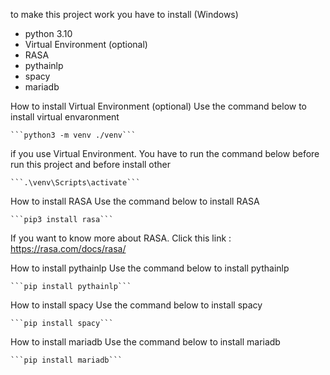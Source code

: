 to make this project work you have to install (Windows)
- python 3.10
- Virtual Environment (optional)
- RASA
- pythainlp
- spacy
- mariadb

How to install Virtual Environment (optional)
  Use the command below to install virtual envaronment 
  
    ```python3 -m venv ./venv```

  if you use Virtual Environment. You have to run the command below before run this project and before install other

    ```.\venv\Scripts\activate```

How to install RASA
  Use the command below to install RASA

    ```pip3 install rasa```

  If you want to know more about RASA. Click this link : https://rasa.com/docs/rasa/
  
How to install pythainlp
  Use the command below to install pythainlp

    ```pip install pythainlp```

How to install spacy
  Use the command below to install spacy

    ```pip install spacy```

How to install mariadb
  Use the command below to install mariadb
  
    ```pip install mariadb```
